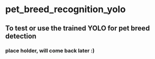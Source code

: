 # pet_breed_recognition_yolo

## To test or use the trained YOLO for pet breed detection

### place holder, will come back later :)
